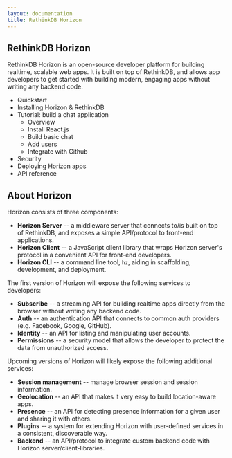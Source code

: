 ```yaml
---
layout: documentation
title: RethinkDB Horizon
---
```


## RethinkDB Horizon

RethinkDB Horizon is an open-source developer platform for building
realtime, scalable web apps. It is built on top of RethinkDB, and
allows app developers to get started with building modern, engaging
apps without writing any backend code.

* Quickstart
* Installing Horizon & RethinkDB
* Tutorial: build a chat application
    * Overview
    * Install React.js
	* Build basic chat
	* Add users
	* Integrate with Github
* Security
* Deploying Horizon apps
* API reference

## About Horizon

Horizon consists of three components:

- **Horizon Server** -- a middleware server that connects to/is built on
  top of RethinkDB, and exposes a simple API/protocol to front-end
  applications.
- **Horizon Client** -- a JavaScript client library that wraps
  Horizon server's protocol in a convenient API for front-end
  developers.
- **Horizon CLI** -- a command line tool, `hz`, aiding in scaffolding,
  development, and deployment.

The first version of Horizon will expose the following services to
developers:

- **Subscribe** -- a streaming API for building realtime apps directly from the
  browser without writing any backend code.
- **Auth** -- an authentication API that connects to common auth providers
  (e.g. Facebook, Google, GitHub).
- **Identity** -- an API for listing and manipulating user accounts.
- **Permissions** -- a security model that allows the developer to protect
  the data from unauthorized access.

Upcoming versions of Horizon will likely expose the following
additional services:

- **Session management** -- manage browser session and session
  information.
- **Geolocation** -- an API that makes it very easy to build
  location-aware apps.
- **Presence** -- an API for detecting presence information for a given
  user and sharing it with others.
- **Plugins** -- a system for extending Horizon with user-defined services
  in a consistent, discoverable way.
- **Backend** -- an API/protocol to integrate custom backend code with
  Horizon server/client-libraries.
